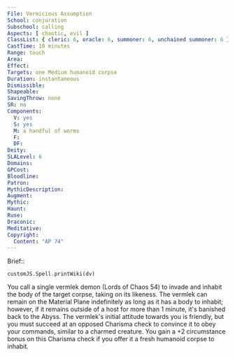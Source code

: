 ```yaml
---
File: Vermicious Assumption
School: conjuration
Subschool: calling
Aspects: [ chaotic, evil ]
ClassList: { cleric: 6, oracle: 6, summoner: 6, unchained summoner: 6 }
CastTime: 10 minutes
Range: touch
Area: 
Effect: 
Targets: one Medium humanoid corpse
Duration: instantaneous
Dismissible: 
Shapeable: 
SavingThrow: none
SR: no
Components:
  V: yes
  S: yes
  M: a handful of worms
  F: 
  DF: 
Deity: 
SLALevel: 6
Domains: 
GPCost: 
Bloodline: 
Patron: 
MythicDescription: 
Augment: 
Mythic: 
Haunt: 
Ruse: 
Draconic: 
Meditative: 
Copyright:
  Content: "AP 74"
---
```

Brief:: 

```dataviewjs
customJS.Spell.printWiki(dv)
```

You call a single vermlek demon (Lords of Chaos 54) to invade and inhabit the body of the target corpse, taking on its likeness. The vermlek can remain on the Material Plane indefinitely as long as it has a body to inhabit; however, if it remains outside of a host for more than 1 minute, it's banished back to the Abyss. The vermlek's initial attitude towards you is friendly, but you must succeed at an opposed Charisma check to convince it to obey your commands, similar to a charmed creature. You gain a +2 circumstance bonus on this Charisma check if you offer it a fresh humanoid corpse to inhabit.
